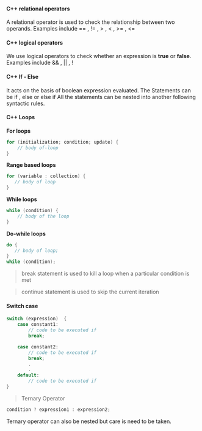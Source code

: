 #### C++ relational operators
A relational operator is used to check the relationship between two operands.
Examples include == , != , > , < , >= , <=

#### C++ logical operators
We use logical operators to check whether an expression is **true** or **false**.
Examples include && , || , !

#### C++ If - Else
It acts on the basis of boolean expression evaluated.
The Statements can be if , else or else if
All the statements can be nested into another following syntactic rules.

#### C++ Loops

**For loops**
``` c++
for (initialization; condition; update) {
    // body of-loop 
}
```
 **Range based loops** 
 ``` C++
for (variable : collection) {
    // body of loop
}
```
**While loops**
```c++
while (condition) {
    // body of the loop
}
```
**Do-while loops**
``` C++
do {
   // body of loop;
}
while (condition);
```
> break  statement is used to kill a loop when a particular condition is met

> continue statement is used to skip the current iteration 

#### Switch case 

``` c++
switch (expression)  {
    case constant1:
        // code to be executed if 
        break;

    case constant2:
        // code to be executed if
        break;
        .
        .
    default:
        // code to be executed if
}
```

> Ternary Operator 

``` c++
condition ? expression1 : expression2;
```
 
  Ternary operator can also be nested but care is need to be taken.

